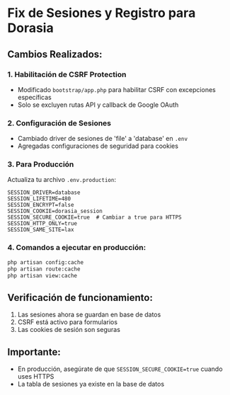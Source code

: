 # Fix de Sesiones y Registro para Dorasia

## Cambios Realizados:

### 1. **Habilitación de CSRF Protection**
- Modificado `bootstrap/app.php` para habilitar CSRF con excepciones específicas
- Solo se excluyen rutas API y callback de Google OAuth

### 2. **Configuración de Sesiones**
- Cambiado driver de sesiones de 'file' a 'database' en `.env`
- Agregadas configuraciones de seguridad para cookies

### 3. **Para Producción**
Actualiza tu archivo `.env.production`:

```env
SESSION_DRIVER=database
SESSION_LIFETIME=480
SESSION_ENCRYPT=false
SESSION_COOKIE=dorasia_session
SESSION_SECURE_COOKIE=true  # Cambiar a true para HTTPS
SESSION_HTTP_ONLY=true
SESSION_SAME_SITE=lax
```

### 4. **Comandos a ejecutar en producción:**
```bash
php artisan config:cache
php artisan route:cache
php artisan view:cache
```

## Verificación de funcionamiento:
1. Las sesiones ahora se guardan en base de datos
2. CSRF está activo para formularios
3. Las cookies de sesión son seguras

## Importante:
- En producción, asegúrate de que `SESSION_SECURE_COOKIE=true` cuando uses HTTPS
- La tabla de sesiones ya existe en la base de datos